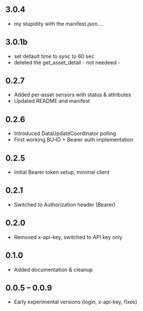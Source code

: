 ## 3.0.4
* my stupidity with the manifest.json.... 

## 3.0.1b 
* set default time to sync to 60 sec
* deleted the get_asset_detail - not needeed - 

## 0.2.7
* Added per‑asset sensors with status & attributes
* Updated README and manifest

## 0.2.6
* Introduced DataUpdateCoordinator polling
* First working BU‑ID + Bearer auth implementation

## 0.2.5
* Initial Bearer token setup, minimal client

## 0.2.1
* Switched to Authorization header (Bearer)

## 0.2.0
* Removed x-api-key, switched to API key only

## 0.1.0
* Added documentation & cleanup

## 0.0.5 – 0.0.9
* Early experimental versions (login, x-api-key, fixes)
